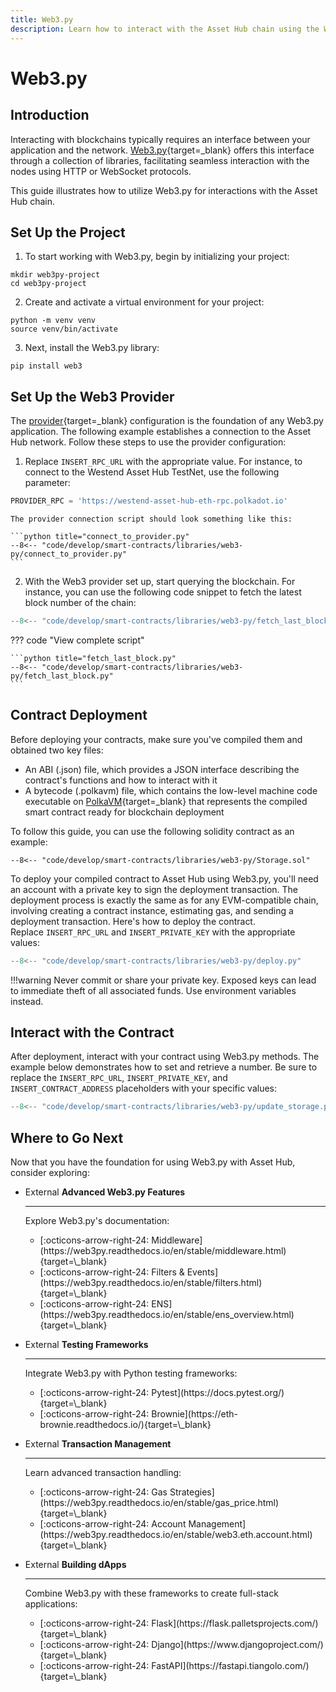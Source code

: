 ```yaml
---
title: Web3.py
description: Learn how to interact with the Asset Hub chain using the Web3 python library, deploying Solidity contracts, and interacting with deployed smart contracts.
---
```


# Web3.py

## Introduction

Interacting with blockchains typically requires an interface between your application and the network. [Web3.py](https://web3py.readthedocs.io/en/stable/index.html){target=\_blank} offers this interface through a collection of libraries, facilitating seamless interaction with the nodes using HTTP or WebSocket protocols. 

This guide illustrates how to utilize Web3.py for interactions with the Asset Hub chain.

## Set Up the Project

1. To start working with Web3.py, begin by initializing your project:
```
mkdir web3py-project
cd web3py-project
```

2. Create and activate a virtual environment for your project:
```
python -m venv venv
source venv/bin/activate
```

3. Next, install the Web3.py library:
```
pip install web3
```

## Set Up the Web3 Provider

The [provider](https://web3py.readthedocs.io/en/stable/providers.html){target=\_blank} configuration is the foundation of any Web3.py application. The following example establishes a connection to the Asset Hub network. Follow these steps to use the provider configuration:

1. Replace `INSERT_RPC_URL` with the appropriate value. For instance, to connect to the Westend Asset Hub TestNet, use the following parameter:
```python
PROVIDER_RPC = 'https://westend-asset-hub-eth-rpc.polkadot.io'
```

    The provider connection script should look something like this:

    ```python title="connect_to_provider.py"
    --8<-- "code/develop/smart-contracts/libraries/web3-py/connect_to_provider.py"
    ```

2. With the Web3 provider set up, start querying the blockchain. For instance, you can use the following code snippet to fetch the latest block number of the chain:
```python title="fetch_last_block.py"
--8<-- "code/develop/smart-contracts/libraries/web3-py/fetch_last_block.py:9:18"
```

??? code "View complete script"

    ```python title="fetch_last_block.py"
    --8<-- "code/develop/smart-contracts/libraries/web3-py/fetch_last_block.py"
    ```

## Contract Deployment

Before deploying your contracts, make sure you've compiled them and obtained two key files:

- An ABI (.json) file, which provides a JSON interface describing the contract's functions and how to interact with it
- A bytecode (.polkavm) file, which contains the low-level machine code executable on [PolkaVM](/polkadot-protocol/smart-contract-basics/polkavm-design#polkavm){target=\_blank} that represents the compiled smart contract ready for blockchain deployment

To follow this guide, you can use the following solidity contract as an example:

```solidity title="Storage.sol"
--8<-- "code/develop/smart-contracts/libraries/web3-py/Storage.sol"
```

To deploy your compiled contract to Asset Hub using Web3.py, you'll need an account with a private key to sign the deployment transaction. The deployment process is exactly the same as for any EVM-compatible chain, involving creating a contract instance, estimating gas, and sending a deployment transaction. Here's how to deploy the contract. Replace `INSERT_RPC_URL` and `INSERT_PRIVATE_KEY` with the appropriate values:

```python title="deploy.py"
--8<-- "code/develop/smart-contracts/libraries/web3-py/deploy.py"
```

!!!warning
    Never commit or share your private key. Exposed keys can lead to immediate theft of all associated funds. Use environment variables instead.

## Interact with the Contract

After deployment, interact with your contract using Web3.py methods. The example below demonstrates how to set and retrieve a number. Be sure to replace the `INSERT_RPC_URL`, `INSERT_PRIVATE_KEY`, and `INSERT_CONTRACT_ADDRESS` placeholders with your specific values:

```python title="update_storage.py"
--8<-- "code/develop/smart-contracts/libraries/web3-py/update_storage.py"
```

## Where to Go Next

Now that you have the foundation for using Web3.py with Asset Hub, consider exploring:

<div class="grid cards" markdown>

-   <span class="badge external">External</span> __Advanced Web3.py Features__
  
    ---
    Explore Web3.py's documentation:
    <ul class="card-list">
    <li>[:octicons-arrow-right-24: Middleware](https://web3py.readthedocs.io/en/stable/middleware.html){target=\_blank}</li>
    <li>[:octicons-arrow-right-24: Filters & Events](https://web3py.readthedocs.io/en/stable/filters.html){target=\_blank}</li>
    <li>[:octicons-arrow-right-24: ENS](https://web3py.readthedocs.io/en/stable/ens_overview.html){target=\_blank}</li>
    </ul>

-   <span class="badge external">External</span> __Testing Frameworks__

    ---
    Integrate Web3.py with Python testing frameworks:

    <ul class="card-list">
    <li>[:octicons-arrow-right-24: Pytest](https://docs.pytest.org/){target=\_blank}</li>
    <li>[:octicons-arrow-right-24: Brownie](https://eth-brownie.readthedocs.io/){target=\_blank}</li>
    </ul>

-   <span class="badge external">External</span> __Transaction Management__

    ---
    Learn advanced transaction handling:

    <ul class="card-list">
    <li>[:octicons-arrow-right-24: Gas Strategies](https://web3py.readthedocs.io/en/stable/gas_price.html){target=\_blank}</li>
    <li>[:octicons-arrow-right-24: Account Management](https://web3py.readthedocs.io/en/stable/web3.eth.account.html){target=\_blank}</li>
    </ul>

-   <span class="badge external">External</span> __Building dApps__

    ---
    Combine Web3.py with these frameworks to create full-stack applications:

    <ul class="card-list">
    <li>[:octicons-arrow-right-24: Flask](https://flask.palletsprojects.com/){target=\_blank}</li>
    <li>[:octicons-arrow-right-24: Django](https://www.djangoproject.com/){target=\_blank}</li>
    <li>[:octicons-arrow-right-24: FastAPI](https://fastapi.tiangolo.com/){target=\_blank}</li>
    </ul>

</div>
